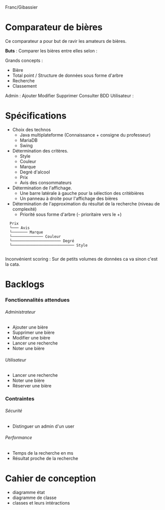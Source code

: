Franc/Gibassier

# Comparateur de bières

Ce comparateur a pour but de ravir les amateurs de bières.

**Buts** :
Comparer les bières entre elles selon :

Grands concepts :
* Bière
* Total point / Structure de données sous forme d'arbre
* Recherche
* Classement

Admin : Ajouter Modifier Supprimer Consulter BDD
Utilisateur :

# Spécifications

  - Choix des technos
    - Java multiplateforme (Connaissance + consigne du professeur)
    - MariaDB
    - Swing
  - Détermination des critères.
    - Style
    - Couleur
    - Marque
    - Degré d'alcool
    - Prix
    - Avis des consommateurs
  - Détermination de l'affichage.
    - Une barre latérale à gauche pour la sélection des critèbières
    - Un panneau à droite pour l'affichage des bières
  - Détermination de l'approximation du résultat de la recherche (niveau de complexité)
    - Priorité sous forme d'arbre (- prioritaire vers le +)
    
  ```
    Prix
    └─── Avis
    └─────── Marque
    └────────────── Couleur
    └────────────────────── Degré
    └──────────────────────────── Style
    
   ```


  Inconvénient scoring : Sur de petits volumes de données ca va sinon c'est la cata.

# Backlogs

### Fonctionnalités attendues

###### Administrateur
  - Ajouter une bière
  - Supprimer une bière
  - Modifier une bière
  - Lancer une recherche
  - Noter une bière

###### Utilisateur
  - Lancer une recherche
  - Noter une bière
  - Réserver une bière

### Contraintes

###### Sécurité
  - Distinguer un admin d'un user

###### Performance
  - Temps de la recherche en ms
  - Résultat proche de la recherche

# Cahier de conception
  - diagramme état
  - diagramme de classe
  - classes et leurs intéractions
